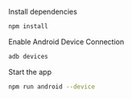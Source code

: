 Install dependencies

```bash
npm install
```

Enable Android Device Connection

```bash
adb devices
```

Start the app

```bash
npm run android --device
```
